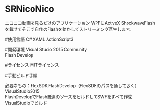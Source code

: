 # SRNicoNico
ニコニコ動画を見るだけのアプリケーション
WPFにActiveX ShockwaveFlashを載せてそこで自作のFlashを動かしてストリーミング再生します。

#使用言語
C# XAML ActionScript3

#開発環境
Visual Studio 2015 Community  
Flash Develop


#ライセンス
MITライセンス

#手動ビルド手順

必要なもの：FlexSDK FlashDevelop（FlexSDKのパスを通しておく） VisualStudio2015  
FlashDevelopでFlash関連のソースをビルドしてSWFをすべて作成  
VisualStudioでビルド  

